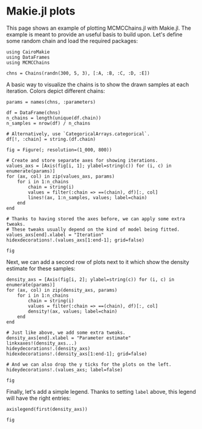 # Makie.jl plots

This page shows an example of plotting MCMCChains.jl with Makie.jl.
The example is meant to provide an useful basis to build upon.
Let's define some random chain and load the required packages:

```@example makie
using CairoMakie
using DataFrames
using MCMCChains

chns = Chains(randn(300, 5, 3), [:A, :B, :C, :D, :E])
```

A basic way to visualize the chains is to show the drawn samples at each iteration.
Colors depict different chains:

```@example makie
params = names(chns, :parameters)

df = DataFrame(chns)
n_chains = length(unique(df.chain))
n_samples = nrow(df) / n_chains

# Alternatively, use `CategoricalArrays.categorical`.
df[!, :chain] = string.(df.chain)

fig = Figure(; resolution=(1_000, 800))

# Create and store separate axes for showing iterations.
values_axs = [Axis(fig[i, 1]; ylabel=string(c)) for (i, c) in enumerate(params)]
for (ax, col) in zip(values_axs, params)
    for i in 1:n_chains
        chain = string(i)
        values = filter(:chain => ==(chain), df)[:, col]
        lines!(ax, 1:n_samples, values; label=chain)
    end
end

# Thanks to having stored the axes before, we can apply some extra tweaks.
# These tweaks usually depend on the kind of model being fitted.
values_axs[end].xlabel = "Iteration"
hidexdecorations!.(values_axs[1:end-1]; grid=false)

fig
```

Next, we can add a second row of plots next to it which show the density estimate for these samples:

```@example makie
density_axs = [Axis(fig[i, 2]; ylabel=string(c)) for (i, c) in enumerate(params)]
for (ax, col) in zip(density_axs, params)
    for i in 1:n_chains
        chain = string(i)
        values = filter(:chain => ==(chain), df)[:, col]
        density!(ax, values; label=chain)
    end
end

# Just like above, we add some extra tweaks.
density_axs[end].xlabel = "Parameter estimate"
linkxaxes!(density_axs...)
hideydecorations!.(density_axs)
hidexdecorations!.(density_axs[1:end-1]; grid=false)

# And we can also drop the y ticks for the plots on the left.
hideydecorations!.(values_axs; label=false)

fig
```

Finally, let's add a simple legend.
Thanks to setting `label` above, this legend will have the right entries:

```@example makie
axislegend(first(density_axs))

fig
```
